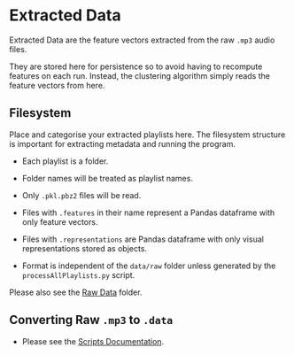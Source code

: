 # Extracted Data

Extracted Data are the feature vectors extracted from the raw `.mp3` audio files.

They are stored here for persistence so to avoid having to recompute features on
each run. Instead, the clustering algorithm simply reads the feature vectors from
here.


## Filesystem

Place and categorise your extracted playlists here. The filesystem structure is
important for extracting metadata and running the program.

- Each playlist is a folder.

- Folder names will be treated as playlist names.

- Only `.pkl.pbz2` files will be read.

- Files with `.features` in their name represent a Pandas dataframe with only feature 
vectors.

- Files with `.representations` are Pandas dataframe with only visual representations
stored as objects.

- Format is independent of the `data/raw` folder unless generated by the
`processAllPlaylists.py` script.

Please also see the [Raw Data](/data/raw/README.md) folder.


## Converting Raw `.mp3` to `.data`

- Please see the [Scripts Documentation](/scripts/README.md).
